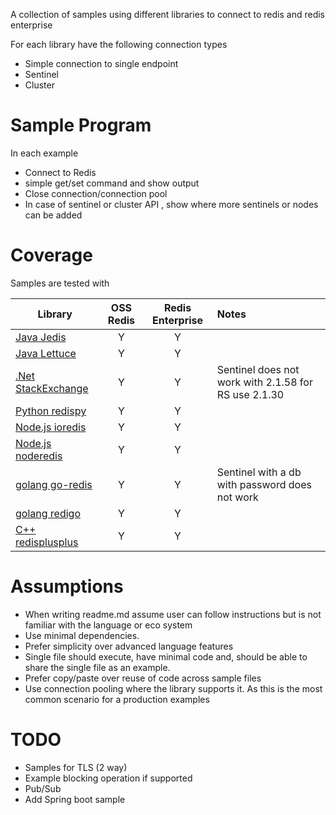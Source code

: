 A collection of samples using different libraries to connect to redis and redis enterprise

For each library have the following connection types
* Simple connection to single endpoint
* Sentinel
* Cluster

# Sample Program 
In each example
* Connect to Redis
* simple get/set command and show output
* Close connection/connection pool
* In case of sentinel or cluster API , show where more sentinels or nodes can be added



# Coverage
Samples are tested with

| Library                                               | OSS Redis| Redis Enterprise  | Notes               |
| ---------------------------------------------         |:----:|:---:|:--------------------|
| [Java Jedis](java/jedis/README.md)                    | Y    | Y   |     | |
| [Java Lettuce](java/lettuce/README.md)                | Y    | Y   |     | |
| [.Net StackExchange](dotnet/stackexchange/README.md)  | Y    | Y   |Sentinel does not work with 2.1.58 for RS use 2.1.30| |
| [Python redispy](python/redispy/README.md)            | Y    | Y   |     | |
| [Node.js ioredis](node.js/ioredis/README.md)          | Y    | Y   |     | |
| [Node.js noderedis](node.js/node-redis/README.md)     | Y    | Y   |     | |
| [golang go-redis](golang/go-redis/README.md)          | Y    | Y   |Sentinel with a db with password does not work| |
| [golang redigo](golang/redigo/README.md)              | Y    | Y   |     | |
| [C++ redisplusplus](cplusplus/redisplusplus/README.md)| Y    | Y  |     | |


# Assumptions
* When writing readme.md assume user can follow instructions but is not familiar with the language or eco system
* Use minimal dependencies. 
* Prefer simplicity over advanced language features
* Single file should execute, have minimal code and, should be able to share the single file as an example.
* Prefer copy/paste over reuse of code across sample files
* Use connection pooling where the library supports it. As this is the most common scenario for a production examples 


# TODO
* Samples for TLS (2 way)
* Example blocking operation if supported
* Pub/Sub
* Add Spring boot sample